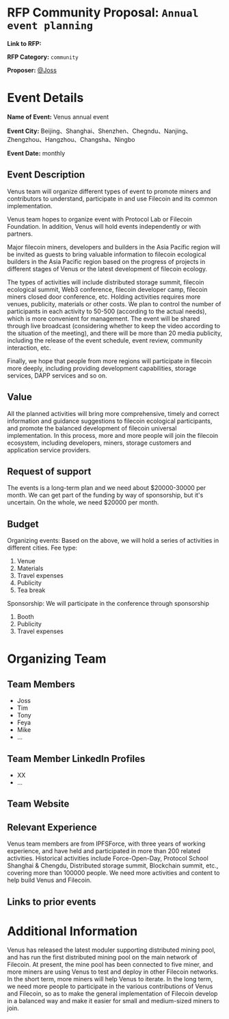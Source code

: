 # RFP Community Proposal: `Annual event planning`

**Link to RFP:** 

**RFP Category:** `community`

**Proposer:** [@Joss](https://github.com/Joss-Hua)

# Event Details

**Name of Event:** Venus annual event

**Event City:** Beijing、Shanghai、Shenzhen、Chegndu、Nanjing、Zhengzhou、Hangzhou、Changsha、Ningbo

**Event Date:** monthly

## Event Description

Venus team will organize different types of event to promote miners and contributors to understand, participate in and use Filecoin and its common implementation.

Venus team hopes to organize event with Protocol Lab or Filecoin Foundation. In addition, Venus will hold events independently or with partners.

Major filecoin miners, developers and builders in the Asia Pacific region will be invited as guests to bring valuable information to filecoin ecological builders in the Asia Pacific region based on the progress of projects in different stages of Venus or the latest development of filecoin ecology.

The types of activities will include distributed storage summit, filecoin ecological summit, Web3 conference, filecoin developer camp, filecoin miners closed door conference, etc. Holding activities requires more venues, publicity, materials or other costs. We plan to control the number of participants in each activity to 50-500 (according to the actual needs), which is more convenient for management. The event will be shared through live broadcast (considering whether to keep the video according to the situation of the meeting), and there will be more than 20 media publicity, including the release of the event schedule, event review, community interaction, etc.

Finally, we hope that people from more regions will participate in filecoin more deeply, including providing development capabilities, storage services, DAPP services and so on.

## Value

All the planned activities will bring more comprehensive, timely and correct information and guidance suggestions to filecoin ecological participants, and promote the balanced development of filecoin universal implementation. In this process, more and more people will join the filecoin ecosystem, including developers, miners, storage customers and application service providers.

## Request of support

The events is a long-term plan and we need about $20000-30000 per month. We can get part of the funding by way of sponsorship, but it's uncertain. On the whole, we need $20000 per month.

## Budget

Organizing events:
Based on the above, we will hold a series of activities in different cities. Fee type:

1. Venue
2. Materials
3. Travel expenses
4. Publicity
5. Tea break

Sponsorship:
We will participate in the conference through sponsorship

1. Booth
2. Publicity
3. Travel expenses

# Organizing Team

## Team Members

- Joss
- Tim
- Tony
- Feya
- Mike
- ...

## Team Member LinkedIn Profiles

- XX
- ...

## Team Website



## Relevant Experience

Venus team members are from IPFSForce, with three years of working experience, and have held and participated in more than 200 related activities. Historical activities include Force-Open-Day, Protocol School Shanghai & Chengdu, Distributed storage summit, Blockchain summit, etc., covering more than 100000 people. We need more activities and content to help build Venus and Filecoin.

## Links to prior events



# Additional Information

Venus has released the latest moduler supporting distributed mining pool, and has run the first distributed mining pool on the main network of Filecoin. At present, the mine pool has been connected to five miner, and more miners are using Venus to test and deploy in other Filecoin networks. In the short term, more miners will help Venus to iterate. In the long term, we need more people to participate in the various contributions of Venus and Filecoin, so as to make the general implementation of Filecoin develop in a balanced way and make it easier for small and medium-sized miners to join.
